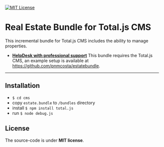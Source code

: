 [![MIT License][license-image]][license-url]

# Real Estate Bundle for Total.js CMS

This incremental bundle for Total.js CMS includes the ability to manage properties.

- [__HelpDesk with professional support__](https://helpdesk.totaljs.com)
This bundle requires the Total.js CMS, an example setup is available at https://github.com/pnmcosta/estatebundle.

---

## Installation

- `$ cd cms`
- copy `estate.bundle` to `/bundles` directory
- install `$ npm install total.js`
- run `$ node debug.js`

## License

The source-code is under __MIT license__.

[license-image]: https://img.shields.io/badge/license-MIT-blue.svg?style=flat
[license-url]: license.txt